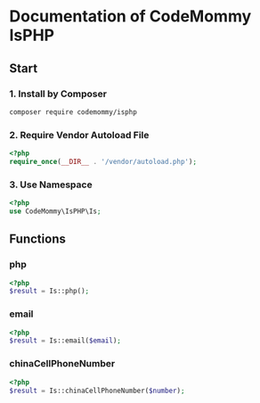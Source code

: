 # Documentation of CodeMommy IsPHP

## Start

### 1. Install by Composer
```bash
composer require codemommy/isphp
```

### 2. Require Vendor Autoload File
```php
<?php
require_once(__DIR__ . '/vendor/autoload.php');
```

### 3. Use Namespace
```php
<?php
use CodeMommy\IsPHP\Is;
```

## Functions

### php
```php
<?php
$result = Is::php();
```

### email
```php
<?php
$result = Is::email($email);
```

### chinaCellPhoneNumber
```php
<?php
$result = Is::chinaCellPhoneNumber($number);
```